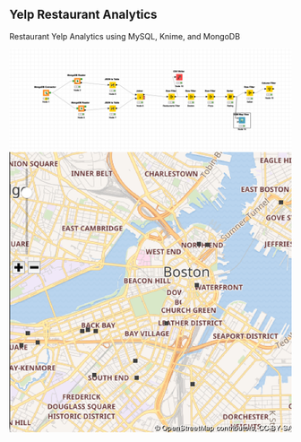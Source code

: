## Yelp Restaurant Analytics
Restaurant Yelp Analytics using MySQL, Knime, and MongoDB


![alt text](https://github.com/mkimball14/yelp_analytics/blob/main/images/Knime%20Workflow.png "Knime Workflow")
![alt text](https://github.com/mkimball14/yelp_analytics/blob/main/images/BostonMap.png "Boston Map")
